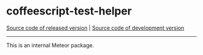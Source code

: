 # coffeescript-test-helper
[Source code of released version](https://github.com/meteor/meteor/tree/master/packages/coffeescript-test-helper) | [Source code of development version](https://github.com/meteor/meteor/tree/devel/packages/coffeescript-test-helper)
***

This is an internal Meteor package.